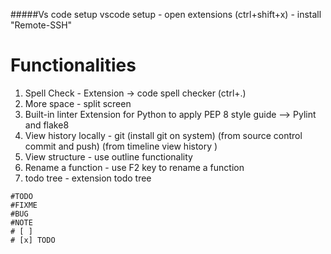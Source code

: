 #####Vs code setup 
vscode setup - 
open extensions (ctrl+shift+x) - install "Remote-SSH" 


# Functionalities
1. Spell Check - 
  Extension -> code spell checker (ctrl+.)
2. More space - split screen 
3. Built-in linter 
  Extension for Python to apply PEP 8 style guide --> Pylint and flake8
4. View history locally - git (install git on system) (from source control commit and push) (from timeline view history )
5. View structure -  use outline functionality 
6. Rename a function - use F2 key to rename a function 
7. todo tree - extension todo tree
    
```
#TODO
#FIXME
#BUG
#NOTE
# [ ] 
# [x] TODO 


```